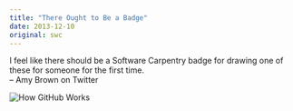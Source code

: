 ```yaml
---
title: "There Ought to Be a Badge"
date: 2013-12-10
original: swc
---
```

<p>
  I feel like there should be a Software Carpentry badge for drawing one of these for someone for the first time.
  <br>
  – Amy Brown on Twitter
</p>
<p>
  <img src="@root/files/2013/12/how-github-works.jpg" alt="How GitHub Works" class="centered">
</p>
